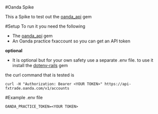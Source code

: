 #Oanda Spike

This a Spike to test out the [oanda_api](https://rubygems.org/gems/oanda_api/versions/0.9.0) gem

#Setup
To run it you need the following
- The [oanda_api](https://rubygems.org/gems/oanda_api/versions/0.9.0) gem
- An Oanda practice fxaccount so you can get an API token

**optional**
- It is optional but for your own safety use a separate .env file. to use it install the
  [dotenv-rails](https://github.com/bkeepers/dotenv) gem

the curl command that is tested is
```
curl -H "Authorization: Bearer <YOUR TOKEN>" https://api-fxtrade.oanda.com/v1/accounts
```

#Example .env file

```
OANDA_PRACTICE_TOKEN=<YOUR TOKEN>
```
